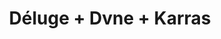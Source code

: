 ---
layout: post
category: concert
title: Déluge + Dvne + Karras
artists: 
- Déluge
- Dvne
- Karras
place: 
- Petit Bain
country: France
city: Paris
---